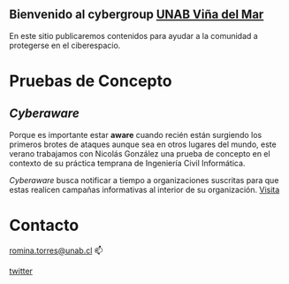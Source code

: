 ## Bienvenido al cybergroup [UNAB Viña del Mar](https://twitter.com/inf_unab_vm) 

En este sitio publicaremos contenidos para ayudar a la comunidad a protegerse en el ciberespacio. 

# Pruebas de Concepto
## *Cyberaware* 
Porque es importante estar **aware** cuando recién están surgiendo los primeros brotes de ataques aunque sea en otros lugares del mundo, este verano trabajamos con Nicolás González una prueba de concepto en el contexto de su práctica temprana de Ingeniería Civil Informática.  

*Cyberaware* busca notificar a tiempo a organizaciones suscritas para que estas realicen campañas informativas al interior de su organización. 
[Visita](http://cyberaware.informatica-unab-vm.cl)


# Contacto


romina.torres@unab.cl :mailbox:



[twitter](https://twitter.com/rominabot)
